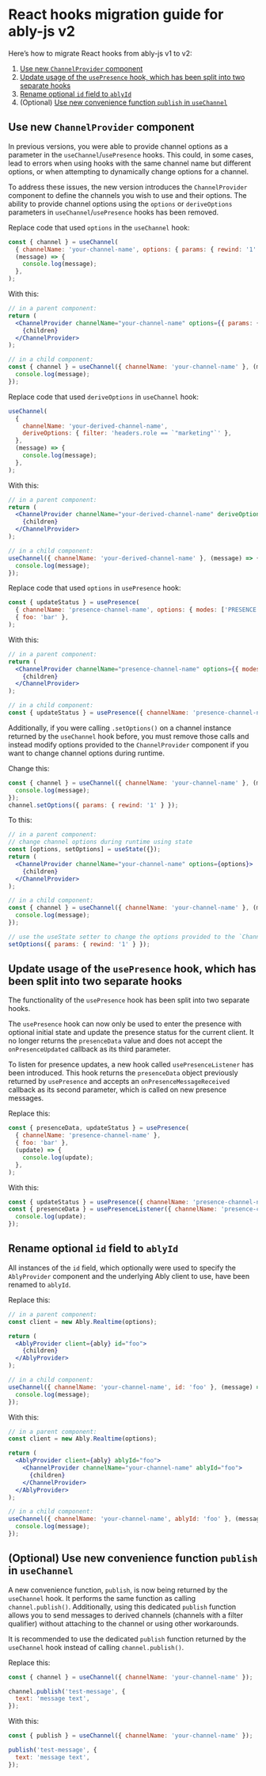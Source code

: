 # React hooks migration guide for ably-js v2

Here’s how to migrate React hooks from ably-js v1 to v2:

1. [Use new `ChannelProvider` component](#use-new-channelprovider-component)
2. [Update usage of the `usePresence` hook, which has been split into two separate hooks](#update-usage-of-the-usepresence-hook-which-has-been-split-into-two-separate-hooks)
3. [Rename optional `id` field to `ablyId`](#rename-optional-id-field-to-ablyid)
4. (Optional) [Use new convenience function `publish` in `useChannel`](#optional-use-new-convenience-function-publish-in-usechannel)

## Use new `ChannelProvider` component

In previous versions, you were able to provide channel options as a parameter in the `useChannel`/`usePresence` hooks. This could, in some cases, lead to errors when using hooks with the same channel name but different options, or when attempting to dynamically change options for a channel.

To address these issues, the new version introduces the `ChannelProvider` component to define the channels you wish to use and their options. The ability to provide channel options using the `options` or `deriveOptions` parameters in `useChannel`/`usePresence` hooks has been removed.

Replace code that used `options` in the `useChannel` hook:

```jsx
const { channel } = useChannel(
  { channelName: 'your-channel-name', options: { params: { rewind: '1' } } },
  (message) => {
    console.log(message);
  },
);
```

With this:

```jsx
// in a parent component:
return (
  <ChannelProvider channelName="your-channel-name" options={{ params: { rewind: '1' } }}>
    {children}
  </ChannelProvider>
);

// in a child component:
const { channel } = useChannel({ channelName: 'your-channel-name' }, (message) => {
  console.log(message);
});
```

Replace code that used `deriveOptions` in `useChannel` hook:

```jsx
useChannel(
  {
    channelName: 'your-derived-channel-name',
    deriveOptions: { filter: 'headers.role == `"marketing"`' },
  },
  (message) => {
    console.log(message);
  },
);
```

With this:

```jsx
// in a parent component:
return (
  <ChannelProvider channelName="your-derived-channel-name" deriveOptions={{ filter: 'headers.role == `"marketing"`' }}>
    {children}
  </ChannelProvider>
);

// in a child component:
useChannel({ channelName: 'your-derived-channel-name' }, (message) => {
  console.log(message);
});
```

Replace code that used `options` in `usePresence` hook:

```jsx
const { updateStatus } = usePresence(
  { channelName: 'presence-channel-name', options: { modes: ['PRESENCE'] } },
  { foo: 'bar' },
);
```

With this:

```jsx
// in a parent component:
return (
  <ChannelProvider channelName="presence-channel-name" options={{ modes: ['PRESENCE'] }}>
    {children}
  </ChannelProvider>
);

// in a child component:
const { updateStatus } = usePresence({ channelName: 'presence-channel-name' }, { foo: 'bar' });
```

Additionally, if you were calling `.setOptions()` on a channel instance returned by the `useChannel` hook before, you must remove those calls and instead modify options provided to the `ChannelProvider` component if you want to change channel options during runtime.

Change this:

```jsx
const { channel } = useChannel({ channelName: 'your-channel-name' }, (message) => {
  console.log(message);
});
channel.setOptions({ params: { rewind: '1' } });
```

To this:

```jsx
// in a parent component:
// change channel options during runtime using state
const [options, setOptions] = useState({});
return (
  <ChannelProvider channelName="your-channel-name" options={options}>
    {children}
  </ChannelProvider>
);

// in a child component:
const { channel } = useChannel({ channelName: 'your-channel-name' }, (message) => {
  console.log(message);
});

// use the useState setter to change the options provided to the `ChannelProvider` component
setOptions({ params: { rewind: '1' } });
```

## Update usage of the `usePresence` hook, which has been split into two separate hooks

The functionality of the `usePresence` hook has been split into two separate hooks.

The `usePresence` hook can now only be used to enter the presence with optional initial state and update the presence status for the current client. It no longer returns the `presenceData` value and does not accept the `onPresenceUpdated` callback as its third parameter.

To listen for presence updates, a new hook called `usePresenceListener` has been introduced. This hook returns the `presenceData` object previously returned by `usePresence` and accepts an `onPresenceMessageReceived` callback as its second parameter, which is called on new presence messages.

Replace this:

```jsx
const { presenceData, updateStatus } = usePresence(
  { channelName: 'presence-channel-name' },
  { foo: 'bar' },
  (update) => {
    console.log(update);
  },
);
```

With this:

```jsx
const { updateStatus } = usePresence({ channelName: 'presence-channel-name' }, { foo: 'bar' });
const { presenceData } = usePresenceListener({ channelName: 'presence-channel-name' }, (update) => {
  console.log(update);
});
```

## Rename optional `id` field to `ablyId`

All instances of the `id` field, which optionally were used to specify the `AblyProvider` component and the underlying Ably client to use, have been renamed to `ablyId`.

Replace this:

```jsx
// in a parent component:
const client = new Ably.Realtime(options);

return (
  <AblyProvider client={ably} id="foo">
    {children}
  </AblyProvider>
);

// in a child component:
useChannel({ channelName: 'your-channel-name', id: 'foo' }, (message) => {
  console.log(message);
});
```

With this:

```jsx
// in a parent component:
const client = new Ably.Realtime(options);

return (
  <AblyProvider client={ably} ablyId="foo">
    <ChannelProvider channelName="your-channel-name" ablyId="foo">
      {children}
    </ChannelProvider>
  </AblyProvider>
);

// in a child component:
useChannel({ channelName: 'your-channel-name', ablyId: 'foo' }, (message) => {
  console.log(message);
});
```

## (Optional) Use new convenience function `publish` in `useChannel`

A new convenience function, `publish`, is now being returned by the `useChannel` hook. It performs the same function as calling `channel.publish()`. Additionally, using this dedicated `publish` function allows you to send messages to derived channels (channels with a filter qualifier) without attaching to the channel or using other workarounds.

It is recommended to use the dedicated `publish` function returned by the `useChannel` hook instead of calling `channel.publish()`.

Replace this:

```jsx
const { channel } = useChannel({ channelName: 'your-channel-name' });

channel.publish('test-message', {
  text: 'message text',
});
```

With this:

```jsx
const { publish } = useChannel({ channelName: 'your-channel-name' });

publish('test-message', {
  text: 'message text',
});
```
